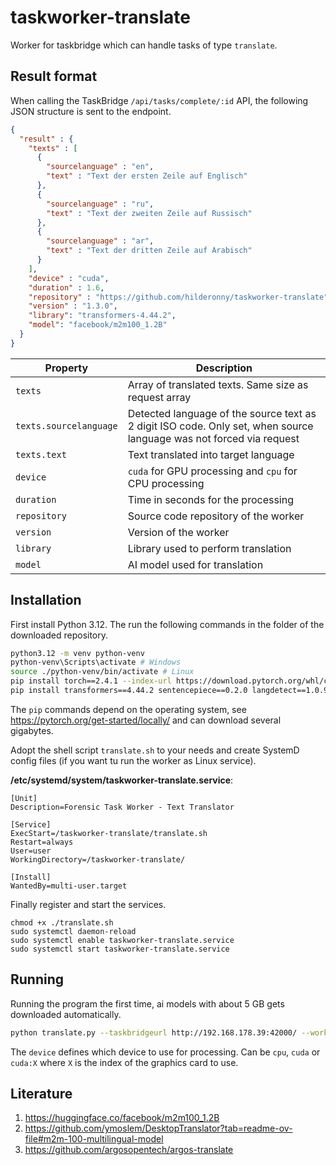 # taskworker-translate

Worker for taskbridge which can handle tasks of type `translate`.

## Result format

When calling the TaskBridge `/api/tasks/complete/:id` API, the following JSON structure is sent to the endpoint.

```json
{
  "result" : {
    "texts" : [
      {
        "sourcelanguage" : "en",
        "text" : "Text der ersten Zeile auf Englisch"
      },
      {
        "sourcelanguage" : "ru",
        "text" : "Text der zweiten Zeile auf Russisch"
      },
      {
        "sourcelanguage" : "ar",
        "text" : "Text der dritten Zeile auf Arabisch"
      }
    ],
    "device" : "cuda",
    "duration" : 1.6,
    "repository" : "https://github.com/hilderonny/taskworker-translate",
    "version" : "1.3.0",
    "library": "transformers-4.44.2",
    "model": "facebook/m2m100_1.2B"
  }
}
```

|Property|Description|
|---|---|
|`texts`|Array of translated texts. Same size as request array|
|`texts.sourcelanguage`|Detected language of the source text as 2 digit ISO code. Only set, when source language was not forced via request|
|`texts.text`|Text translated into target language|
|`device`|`cuda` for GPU processing and `cpu` for CPU processing|
|`duration`|Time in seconds for the processing|
|`repository`|Source code repository of the worker|
|`version`|Version of the worker|
|`library`|Library used to perform translation|
|`model`|AI model used for translation|

## Installation

First install Python 3.12. The run the following commands in the folder of the downloaded repository.

```sh
python3.12 -m venv python-venv
python-venv\Scripts\activate # Windows
source ./python-venv/bin/activate # Linux
pip install torch==2.4.1 --index-url https://download.pytorch.org/whl/cu118
pip install transformers==4.44.2 sentencepiece==0.2.0 langdetect==1.0.9
```

The `pip` commands depend on the operating system, see https://pytorch.org/get-started/locally/ and can download several gigabytes.

Adopt the shell script `translate.sh` to your needs and create SystemD config files (if you want tu run the worker as Linux service).

**/etc/systemd/system/taskworker-translate.service**:

```
[Unit]
Description=Forensic Task Worker - Text Translator

[Service]
ExecStart=/taskworker-translate/translate.sh
Restart=always
User=user
WorkingDirectory=/taskworker-translate/

[Install]
WantedBy=multi-user.target
```

Finally register and start the services.

```
chmod +x ./translate.sh
sudo systemctl daemon-reload
sudo systemctl enable taskworker-translate.service
sudo systemctl start taskworker-translate.service
```

## Running

Running the program the first time, ai models with about 5 GB gets downloaded automatically.

```sh
python translate.py --taskbridgeurl http://192.168.178.39:42000/ --worker ROG --device cuda:0
```

The `device` defines which device to use for processing. Can be `cpu`, `cuda` or `cuda:X` where `X` is the index of the graphics card to use.

## Literature

1. https://huggingface.co/facebook/m2m100_1.2B
2. https://github.com/ymoslem/DesktopTranslator?tab=readme-ov-file#m2m-100-multilingual-model
3. https://github.com/argosopentech/argos-translate

